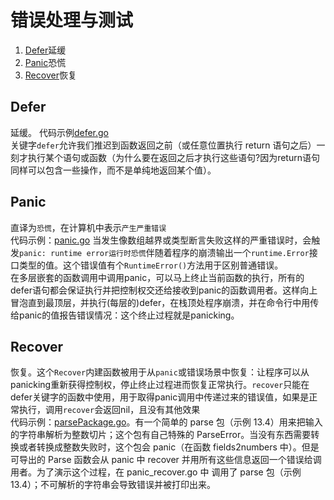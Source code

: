 # 错误处理与测试  
1. [Defer](#Defer)延缓  
1. [Panic](#Panic)恐慌  
1. [Recover](#Recover)恢复  

## Defer  
延缓。
代码示例[defer.go](/5.Functions/defer.go)  
关键字`defer`允许我们推迟到函数返回之前（或任意位置执行 return 语句之后）一刻才执行某个语句或函数（为什么要在返回之后才执行这些语句?因为return语句同样可以包含一些操作，而不是单纯地返回某个值）。  

## Panic  
直译为`恐慌`，在计算机中表示`产生严重错误`  
代码示例：[panic.go](/9.error_handing/panic.go)
当发生像数组越界或类型断言失败这样的严重错误时，会触发`panic: runtime error运行时恐慌`伴随着程序的崩溃输出一个`runtime.Error`接口类型的值。这个错误值有个`RuntimeError()`方法用于区别普通错误。  
在多层嵌套的函数调用中调用panic，可以马上终止当前函数的执行，所有的defer语句都会保证执行并把控制权交还给接收到panic的函数调用者。这样向上冒泡直到最顶层，并执行(每层的)defer，在栈顶处程序崩溃，并在命令行中用传给panic的值报告错误情况：这个终止过程就是panicking。  

## Recover  
恢复。这个`Recover`内建函数被用于从`panic`或错误场景中恢复：让程序可以从panicking重新获得控制权，停止终止过程进而恢复正常执行。`recover`只能在defer关键字的函数中使用，用于取得panic调用中传递过来的错误值，如果是正常执行，调用`recover`会返回nil，且没有其他效果  
代码示例：[parsePackage.go](/9.error_handing/parsePackage.go)。有一个简单的 parse 包（示例 13.4）用来把输入的字符串解析为整数切片；这个包有自己特殊的 ParseError。当没有东西需要转换或者转换成整数失败时，这个包会 panic（在函数 fields2numbers 中）。但是可导出的 Parse 函数会从 panic 中 recover 并用所有这些信息返回一个错误给调用者。为了演示这个过程，在 panic_recover.go 中 调用了 parse 包（示例 13.4）；不可解析的字符串会导致错误并被打印出来。  



